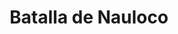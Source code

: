 ﻿---
title: "Batalla de Nauloco"
permalink: periodes_552.html
layout: periode
dataInici: -36-09-03
sidebar: periodes
pares:
  - 551:
    title: "Revuelta Siciliana"
    dataInici: "(-44)"
    dataFi: "(-36)"

fills:
jocsPrincipals:
jocsEscenaris:
jocsEpoca:
  - title: "War Galley"
    bggId: 1894
    escenari: "Naulochus"

jocsEpocaEscenaris:
---
